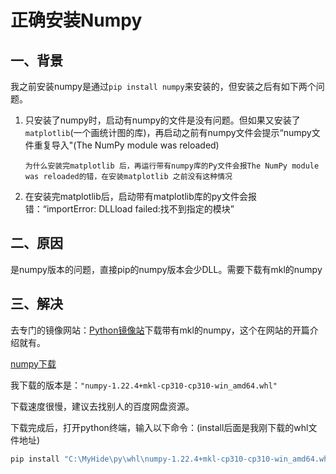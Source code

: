 # 正确安装Numpy

## 一、背景

我之前安装numpy是通过`pip install numpy`来安装的，但安装之后有如下两个问题。

1. 只安装了numpy时，启动有numpy的文件是没有问题。但如果又安装了`matplotlib`(一个画统计图的库)，再启动之前有numpy文件会提示“numpy文件重复导入"(The NumPy module was reloaded)

   ```text
   为什么安装完matplotlib 后，再运行带有numpy库的Py文件会报The NumPy module was reloaded的错，在安装matplotlib 之前没有这种情况
   ```

2. 在安装完matplotlib后，启动带有matplotlib库的py文件会报错：“importError: DLLload failed:找不到指定的模块”

## 二、原因

是numpy版本的问题，直接pip的numpy版本会少DLL。需要下载有mkl的numpy

## 三、解决

去专门的镜像网站：[Python镜像站](https://www.lfd.uci.edu/~gohlke/pythonlibs/)下载带有mkl的numpy，这个在网站的开篇介绍就有。

[numpy下载](https://www.lfd.uci.edu/~gohlke/pythonlibs/#numpy)

我下载的版本是：`"numpy-1.22.4+mkl-cp310-cp310-win_amd64.whl"`

下载速度很慢，建议去找别人的百度网盘资源。

下载完成后，打开python终端，输入以下命令：(install后面是我刚下载的whl文件地址)

```bash
pip install "C:\MyHide\py\whl\numpy-1.22.4+mkl-cp310-cp310-win_amd64.whl"
```